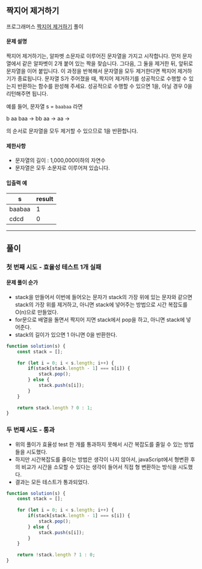 ## 짝지어 제거하기

프로그래머스 [짝지어 제거하기](https://school.programmers.co.kr/learn/courses/30/lessons/12973) 풀이

#### 문제 설명
짝지어 제거하기는, 알파벳 소문자로 이루어진 문자열을 가지고 시작합니다. 먼저 문자열에서 같은 알파벳이 2개 붙어 있는 짝을 찾습니다. 그다음, 그 둘을 제거한 뒤, 앞뒤로 문자열을 이어 붙입니다. 이 과정을 반복해서 문자열을 모두 제거한다면 짝지어 제거하기가 종료됩니다. 문자열 S가 주어졌을 때, 짝지어 제거하기를 성공적으로 수행할 수 있는지 반환하는 함수를 완성해 주세요. 성공적으로 수행할 수 있으면 1을, 아닐 경우 0을 리턴해주면 됩니다.

예를 들어, 문자열 s = `baabaa` 라면

b aa baa → bb aa → aa →

의 순서로 문자열을 모두 제거할 수 있으므로 1을 반환합니다.

#### 제한사항
- 문자열의 길이 : 1,000,000이하의 자연수
- 문자열은 모두 소문자로 이루어져 있습니다.

#### 입출력 예
| s | result |
 -- | -- |
|baabaa|1|
|cdcd|0|

---

## 풀이

### 첫 번째 시도 - 효율성 테스트 1개 실패

#### 문제 풀이 순가
- stack을 만들어서 이번에 들어오는 문자가 stack의 가장 위에 있는 문자와 같으면 stack의 가장 위를 제거하고, 아니면 stack에 넣어주는 방법으로 시간 복잡도를 O(n)으로 만들었다.
- for문으로 배열을 돌면서 짝지어 지면 stack에서 pop을 하고, 아니면 stack에 넣어준다.
- stack의 길이가 있으면 1 아니면 0을 반환한다.

```js
function solution(s) {
    const stack = [];
    
    for (let i = 0; i < s.length; i++) { 
        if(stack[stack.length - 1] === s[i]) {
            stack.pop();
        } else {
            stack.push(s[i]);
        }
    }
    
    return stack.length ? 0 : 1;
}
```

### 두 번째 시도 - 통과

- 위의 풀이가 효율성 test 한 개를 통과하지 못해서 시간 복잡도를 줄일 수 있는 방법들을 시도했다.
- 하지만 시간복잡도를 줄이는 방법은 생각이 나지 않아서, javaScript에서 형변환 후의 비교가 시간을 소모할 수 있다는 생각이 들어서 직접 형 변환하는 방식을 시도했다.
- 결과는 모든 테스트가 통과되었다. 

```js
function solution(s) {
    const stack = [];
    
    for (let i = 0; i < s.length; i++) { 
        if(stack[stack.length - 1] === s[i]) {
            stack.pop();
        } else {
            stack.push(s[i]);
        }
    }
    
    return !stack.length ? 1 : 0;
}
```